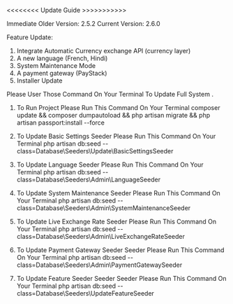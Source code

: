 <<<<<<<< Update Guide >>>>>>>>>>>

Immediate Older Version: 2.5.2
Current Version: 2.6.0

Feature Update:
1. Integrate Automatic Currency exchange API (currency layer)
2. A new language (French, Hindi)
3. System Maintenance Mode
4. A payment gateway (PayStack)
5. Installer Update


Please User Those Command On Your Terminal To Update Full System
.
1. To Run Project Please Run This Command On Your Terminal
    composer update && composer dumpautoload  && php artisan migrate &&  php artisan passport:install --force

2. To Update Basic Settings Seeder Please Run This Command On Your Terminal
    php artisan db:seed --class=Database\\Seeders\\Update\\BasicSettingsSeeder

3. To Update Language Seeder Please Run This Command On Your Terminal
    php artisan db:seed --class=Database\\Seeders\\Admin\\LanguageSeeder

4. To Update System Maintenance Seeder Please Run This Command On Your Terminal
    php artisan db:seed --class=Database\\Seeders\\Admin\\SystemMaintenanceSeeder

5. To Update Live Exchange Rate Seeder Please Run This Command On Your Terminal
    php artisan db:seed --class=Database\\Seeders\\Admin\\LiveExchangeRateSeeder

6. To Update Payment Gateway Seeder Seeder Please Run This Command On Your Terminal
    php artisan db:seed --class=Database\\Seeders\\Admin\\PaymentGatewaySeeder

7. To Update Feature Seeder Seeder Seeder Please Run This Command On Your Terminal
    php artisan db:seed --class=Database\\Seeders\\UpdateFeatureSeeder



